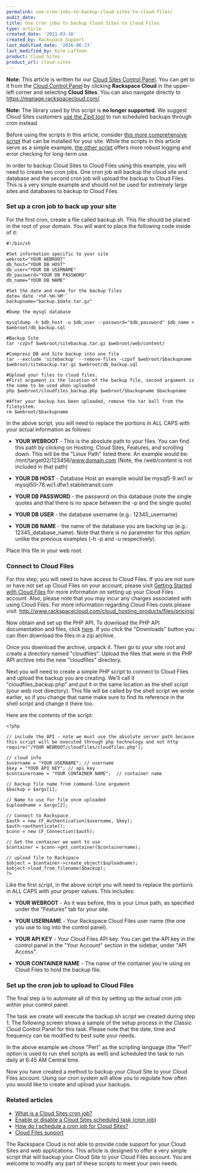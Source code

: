 ```yaml
---
permalink: use-cron-jobs-to-backup-cloud-sites-to-cloud-files/
audit_date:
title: Use cron jobs to backup Cloud Sites to Cloud Files
type: article
created_date: '2011-03-16'
created_by: Rackspace Support
last_modified_date: '2016-06-23'
last_modified_by: Kyle Laffoon
product: Cloud Sites
product_url: cloud-sites
---
```


**Note:** This article is written for our [Cloud Sites Control Panel](https://manage.rackspacecloud.com/). You can get to it from the [Cloud Control Panel](https://mycloud.rackspace.com) by clicking **Rackspace Cloud** in the upper-left corner and selecting **Cloud Sites**. You can also navigate directly to <https://manage.rackspacecloud.com/>.

**Note:** The library used by this script is **no longer supported**. We suggest Cloud Sites customers [use the Zipit tool](/how-to/scheduled-backup-cloud-sites-to-cloud-files)
to run scheduled backups through cron instead.

Before using the scripts in this article, consider [this more comprehensive script](/how-to/scheduled-backup-cloud-sites-to-cloud-files)
that can be installed for your site. While the scripts in this article
serve as a simple example, [the other script](/how-to/scheduled-backup-cloud-sites-to-cloud-files)
offers more robust logging and error checking for long-term use.

In order to backup Cloud Sites to Cloud Files using this example, you
will need to create two cron jobs. One cron job will backup the cloud
site and database and the second cron job will upload the backup to
Cloud Files. This is a very simple example and should not be used for
extremely large sites and databases to backup to Cloud Files.

### Set up a cron job to back up your site

For the first cron, create a file called backup.sh. This file should be
placed in the root of your domain. You will want to place the following
code inside of it:

    #!/bin/sh

    #Set information specific to your site
    webroot="YOUR WEBROOT"
    db_host="YOUR DB HOST"
    db_user="YOUR DB USERNAME"
    db_password="YOUR DB PASSWORD"
    db_name="YOUR DB NAME"

    #Set the date and name for the backup files
    date=`date '+%F-%H-%M'`
    backupname="backup.$date.tar.gz"

    #Dump the mysql database

    mysqldump -h $db_host -u $db_user --password="$db_password" $db_name > $webroot/db_backup.sql

    #Backup Site
    tar -czpvf $webroot/sitebackup.tar.gz $webroot/web/content/

    #Compress DB and Site backup into one file
    tar --exclude 'sitebackup' --remove-files -czpvf $webroot/$backupname $webroot/sitebackup.tar.gz $webroot/db_backup.sql

    #Upload your files to cloud files.
    #First argument is the location of the backup file, second argument is the name to be used when uploaded
    php $webroot/cloudfiles_backup.php $webroot/$backupname $backupname

    #After your backup has been uploaded, remove the tar ball from the filesystem.
    rm $webroot/$backupname

In the above script, you will need to replace the portions in ALL CAPS
with your actual information as follows:

-  **YOUR WEBROOT** - This is the absolute path to your files. You can find
this path by clicking on Hosting, Cloud Sites, Features, and scrolling
down. This will be the "Linux Path" listed there. An example would be:
/mnt/target02/123456/www.domain.com (Note, the /web/content is not
included in that path)

-  **YOUR DB HOST** - Database Host an example would be mysql5-9.wc1 or
mysql50-78.wc1.dfw1.stabletransit.com

-  **YOUR DB PASSWORD** - the password on this database (note the single
quotes and that there is no space between the -p and the single quote)

-  **YOUR DB USER** - the database username (e.g.: 12345_username)

-  **YOUR DB NAME** - the name of the database you are backing up (e.g.:
12345_database_name). Note that there is no parameter for this option
unlike the previous examples (-h -p and -u respectively).

Place this file in your web root.

### Connect to Cloud Files

For this step, you will need to have access to Cloud Files. If you are
not sure or have not set up Cloud Files on your account, please visit
[Getting Started with Cloud Files](/how-to/cloud-files)
for more information on setting up your Cloud Files account. Also,
please note that you may incur any charges associated with using Cloud
Files. For more information regarding Cloud Files costs please visit: <http://www.rackspacecloud.com/cloud_hosting_products/files/pricing/>

Now obtain and set up the PHP API. To download the PHP API documentation
and files, click [here](https://github.com/rackerlabs/php-cloudfiles).
If you click the "Downloads" button you can then download the files in a
zip archive.

Once you download the archive, unpack it. Then go to your site root and
create a directory named "cloudfiles". Upload the files that were in
the PHP API archive into the new "cloudfiles" directory. 

Next you will need to create a simple PHP script to connect to Cloud
Files and upload the backup you are creating. We'll call it
"cloudfiles_backup.php" and put it in the same location as the shell
script (your web root directory). This file will be called by the shell
script we wrote earlier, so if you change that name make sure to find
its reference in the shell script and change it there too.

Here are the contents of the script:

    <?php

    // include the API - note we must use the absolute server path because this script will be executed through php technology and not http
    require("/YOUR WEBROOT/cloudfiles/cloudfiles.php");

    // cloud info
    $username = "YOUR USERNAME"; // username
    $key = "YOUR API KEY"; // api key
    $containername = "YOUR CONTAINER NAME";  // container name

    // backup file name from command-line argument
    $backup = $argv[1];

    // Name to use for file once uploaded
    $uploadname = $argv[2];

    // Connect to Rackspace
    $auth = new CF_Authentication($username, $key);
    $auth->authenticate();
    $conn = new CF_Connection($auth);

    // Get the container we want to use
    $container = $conn->get_container($containername);

    // upload file to Rackspace
    $object = $container->create_object($uploadname);
    $object->load_from_filename($backup);
    ?>

Like the first script, in the above script you will need to replace the
portions in ALL CAPS with your proper values. This includes:

-  **YOUR WEBROOT** - As it was before, this is your Linux path, as
specified under the "Features" tab for your site.

-  **YOUR USERNAME** - Your Rackspace Cloud Files user name (the one you
use to log into the control panel).

-  **YOUR API KEY** - Your Cloud Files API key.  You can get the API key in
the control panel in the "Your Account" section in the sidebar, under
"API Access".

-  **YOUR CONTAINER NAME** - The name of the container you're using on
Cloud Files to hold the backup file.

### Set up the cron job to upload to Cloud Files

The final step is to automate all of this by setting up the actual cron
job within your control panel.

The task we create will execute the backup.sh script we created during
step 1. The following screen shows a sample of the setup process in the
Classic Cloud Control Panel for this task. Please note that the date,
time and frequency can be modified to best suite your needs.

In the above example we chose "Perl" as the scripting language (the
"Perl" option is used to run shell scripts as well) and scheduled the
task to run daily at 6:45 AM Central time.

Now you have created a method to backup your Cloud Site to your Cloud
Files account. Using our cron system will allow you to regulate how
often you would like to create and upload your backups.

### Related articles

-  [What is a Cloud Sites cron job?](/how-to/cloud-sites-faq)
-  [Enable or disable a Cloud Sites scheduled task (cron job)](/how-to/enable-or-disable-a-cloud-sites-scheduled-task-cron-job)
-  [How do I schedule a cron job for Cloud Sites?](/how-to/how-do-i-schedule-a-cron-job-for-cloud-sites)
-  [Cloud Files support](/how-to/cloud-files)

The Rackspace Cloud is not able to provide code support for your Cloud
Sites and web applications. This article is designed to offer a very
simple script that will backup your Cloud Site to your Cloud Files
account. You are welcome to modify any part of these scripts to meet
your own needs.
